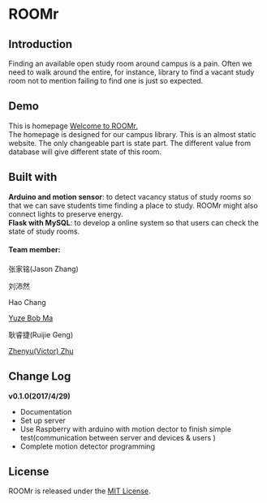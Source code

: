 # ROOMr

## Introduction
Finding an available open study room around campus is a pain. Often we need to walk around the entire, for instance, library to find a vacant study room not to mention failing to find one is just so expected.

## Demo
This is homepage [Welcome to ROOMr.](http://gengruijie.pythonanywhere.com) <br >
The homepage is designed for our campus library. This is an almost static website. The only changeable part is state part. The different value from database will give different state of this room.

## Built with
**Arduino and motion sensor**: to detect vacancy status of study rooms so that we can save students time finding a place to study. ROOMr might also connect lights to preserve energy. <br>
**Flask with MySQL**: to develop a online system so that users can check the state of study rooms.

#### Team member:

 张家铭(Jason Zhang)
 
 刘沛然
 
Hao Chang

[Yuze Bob Ma](bobmayueze.github.io)

耿睿捷(Ruijie Geng)

[Zhenyu(Victor) Zhu](zhuzhuuu.com)

## Change Log
**v0.1.0(2017/4/29)**
* Documentation
* Set up server
* Use Raspberry with arduino with motion dector to finish simple test(communication between server and devices & users )
* Complete motion detector programming


## License

ROOMr is released under the [MIT License](http://www.opensource.org/licenses/MIT).

